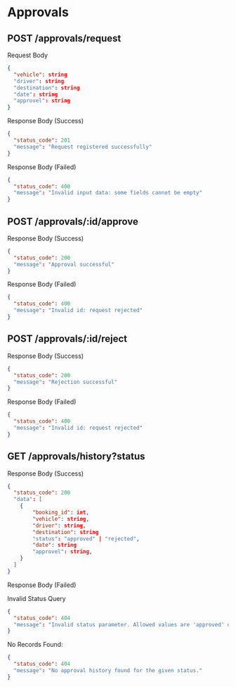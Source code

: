 # Approvals

## POST /approvals/request

Request Body
```json
{
  "vehicle": string 
  "driver": string
  "destination": string
  "date": string
  "approvel": string
}
```

Response Body (Success)
```json
{
  "status_code": 201
  "message": "Request registered successfully"
}
```

Response Body (Failed)
```json
{
  "status_code": 400
  "message": "Invalid input data: some fields cannot be empty"
}
```

## POST /approvals/:id/approve

Response Body (Success)
```json
{
  "status_code": 200
  "message": "Approval successful"
}
```

Response Body (Failed)
```json
{
  "status_code": 400
  "message": "Invalid id: request rejected"
}
```

## POST /approvals/:id/reject

Response Body (Success)
```json
{
  "status_code": 200
  "message": "Rejection successful"
}
```

Response Body (Failed)
```json
{
  "status_code": 400
  "message": "Invalid id: request rejected"
}
```

## GET /approvals/history?status

Response Body (Success)
```json
{
  "status_code": 200
  "data": [
    {
        "booking_id": int,
        "vehicle": string,
        "driver": string,
        "destination": string
        "status": "approved" | "rejected",
        "date": string
        "approvel": string,
    }
  ]
}
```

Response Body (Failed)

Invalid Status Query
```json
{
  "status_code": 404
  "message": "Invalid status parameter. Allowed values are 'approved' or 'rejected'."
}
```

No Records Found:
```json
{
  "status_code": 404
  "message": "No approval history found for the given status."
}
```
